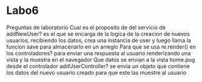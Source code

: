 # Labo6
Preguntas de laboratorio 
Cual es el proposito de del servicio de addNewUser?
es el que se encarga de la logica de la creacion de nuevos usuarios, recibiendo los datos, crea una instancia de user y luego llama la funcion save para almacenarlo en un arreglo 
Para que se usa re.render() en los controladores?
para enviar una respuesta al usuario renderizando una vista y la muestra en el navegador 
Que datos se envian a la vista home.pug desde el controlador addUserController?
se envia un objeto que contiene los datos del nuevo usuario creado para que este las muestre al usuario 